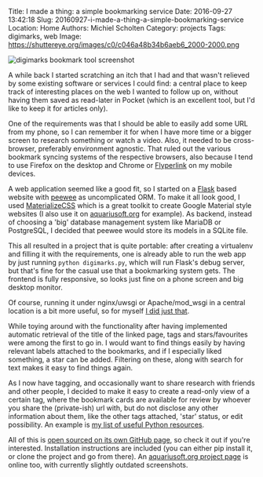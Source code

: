 Title: I made a thing: a simple bookmarking service
Date: 2016-09-27 13:42:18
Slug: 20160927-i-made-a-thing-a-simple-bookmarking-service
Location: Home
Authors: Michiel Scholten
Category: projects
Tags: digimarks, web
Image: https://shuttereye.org/images/c0/c046a48b34b6aeb6_2000-2000.png

![digimarks bookmark tool screenshot](https://shuttereye.org/images/c0/c046a48b34b6aeb6_2000-2000.png)

A while back I started scratching an itch that I had and that wasn't relieved by some existing software or services I could find: a central place to keep track of interesting places on the web I wanted to follow up on, without having them saved as read-later in Pocket (which is an excellent tool, but I'd like to keep it for articles only).

One of the requirements was that I should be able to easily add some URL from my phone, so I can remember it for when I have more time or a bigger screen to research something or watch a video. Also, it needed to be cross-browser, preferably environment agnostic. That ruled out the various bookmark syncing systems of the respective browsers, also because I tend to use Firefox on the desktop and Chrome or [Flyperlink](https://play.google.com/store/apps/details?id=com.flyperinc.flyperlink&hl=en) on my mobile devices.

A web application seemed like a good fit, so I started on a [Flask](http://flask.pocoo.org/) based website with [peewee](http://docs.peewee-orm.com/en/latest/) as uncomplicated ORM. To make it all look good, I used [MaterializeCSS](http://materializecss.com/) which is a great toolkit to create Google Material style websites (I also use it on [aquariusoft.org](https://aquariusoft.org/page/html/digimarks/) for example). As backend, instead of choosing a 'big' database management system like MariaDB or PostgreSQL, I decided that peewee would store its models in a SQLite file.

This all resulted in a project that is quite portable: after creating a virtualenv and filling it with the requirements, one is already able to run the web app by just running `python digimarks.py`, which will run Flask's debug server, but that's fine for the casual use that a bookmarking system gets. The frontend is fully responsive, so looks just fine on a phone screen and big desktop monitor.

Of course, running it under nginx/uwsgi or Apache/mod_wsgi in a central location is a bit more useful, so for myself [I did just that](https://marks.diginaut.net/3fefe73f95b029b4aafca0ed7b24eb1b333e0d6e0ef0a6b2).

While toying around with the functionality after having implemented automatic retrieval of the title of the linked page, tags and stars/favourites were among the first to go in. I would want to find things easily by having relevant labels attached to the bookmarks, and if I especially liked something, a star can be added. Filtering on these, along with search for text makes it easy to find things again.

As I now have tagging, and occasionally want to share research with friends and other people, I decided to make it easy to create a read-only view of a certain tag, where the bookmark cards are available for review by whoever you share the (private-ish) url with, but do not disclose any other information about them, like the other tags attached, 'star' status, or edit possibility. An example is [my list of useful Python resources](https://marks.diginaut.net/pub/db117141a2044cb85435219d67f65635).

All of this is [open sourced on its own GitHub page](https://github.com/aquatix/digimarks), so check it out if you're interested. Installation instructions are included (you can either pip install it, or clone the project and go from there). An [aquariusoft.org project page](https://aquariusoft.org/page/html/digimarks/) is online too, with currently slightly outdated screenshots.
